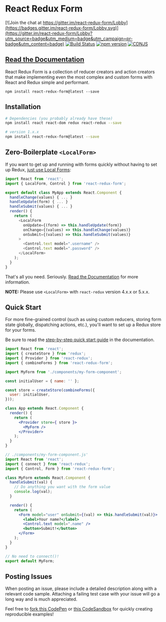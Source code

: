 # React Redux Form

[![Join the chat at https://gitter.im/react-redux-form/Lobby](https://badges.gitter.im/react-redux-form/Lobby.svg)](https://gitter.im/react-redux-form/Lobby?utm_source=badge&utm_medium=badge&utm_campaign=pr-badge&utm_content=badge)
[![Build Status](https://travis-ci.org/davidkpiano/react-redux-form.svg?branch=master)](https://travis-ci.org/davidkpiano/react-redux-form) 
[![npm version](https://badge.fury.io/js/react-redux-form.svg)](https://badge.fury.io/js/react-redux-form)
[![CDNJS](https://img.shields.io/cdnjs/v/react-redux-form.svg)](https://cdnjs.com/libraries/react-redux-form)

## [Read the Documentation](https://davidkpiano.github.io/react-redux-form/docs.html)

React Redux Form is a collection of reducer creators and action creators that make implementing even the most complex and custom forms with React and Redux simple and performant.

`npm install react-redux-form@latest --save`

## Installation

```bash
# Dependencies (you probably already have these)
npm install react react-dom redux react-redux --save

# version 1.x.x
npm install react-redux-form@latest --save
```

## Zero-Boilerplate `<LocalForm>`

If you want to get up and running with forms quickly without having to set up Redux, [just use Local Forms](http://davidkpiano.github.io/react-redux-form/docs/guides/local.html):

```js
import React from 'react';
import { LocalForm, Control } from 'react-redux-form';

export default class MyApp extends React.Component {
  handleChange(values) { ... }
  handleUpdate(form) { ... }
  handleSubmit(values) { ... }
  render() {
    return (
      <LocalForm
        onUpdate={(form) => this.handleUpdate(form)}
        onChange={(values) => this.handleChange(values)}
        onSubmit={(values) => this.handleSubmit(values)}
      >
        <Control.text model=".username" />
        <Control.text model=".password" />
      </LocalForm>
    );
  }
}
```

That's all you need. Seriously. [Read the Documentation](http://davidkpiano.github.io/react-redux-form/docs/guides/local.html) for more information.

**NOTE:** Please use `<LocalForm>` with `react-redux` version 4.x.x or 5.x.x. 

## Quick Start
For more fine-grained control (such as using custom reducers, storing form state globally, dispatching actions, etc.), you'll want to set up a Redux store for your forms.

Be sure to read the [step-by-step quick start guide](http://davidkpiano.github.io/react-redux-form/docs/guides/quickstart.html) in the documentation.

```jsx
import React from 'react';
import { createStore } from 'redux';
import { Provider } from 'react-redux';
import { combineForms } from 'react-redux-form';

import MyForm from './components/my-form-component';

const initialUser = { name: '' };

const store = createStore(combineForms({
  user: initialUser,
}));

class App extends React.Component {
  render() {
    return (
      <Provider store={ store }>
        <MyForm />
      </Provider>
    );
  }
}
```

```jsx
// ./components/my-form-component.js'
import React from 'react';
import { connect } from 'react-redux';
import { Control, Form } from 'react-redux-form';

class MyForm extends React.Component {
  handleSubmit(val) {
    // Do anything you want with the form value
    console.log(val);
  }

  render() {
    return (
      <Form model="user" onSubmit={(val) => this.handleSubmit(val)}>
        <label>Your name?</label>
        <Control.text model=".name" />
        <button>Submit!</button>
      </Form>
    );
  }
}

// No need to connect()!
export default MyForm;
```

## Posting Issues
When posting an issue, please include a detailed description along with a relevant code sample. Attaching a failing test case with your issue will go a long way and is much appreciated.

Feel free to [fork this CodePen](http://codepen.io/davidkpiano/pen/yJwmEa) or [this CodeSandbox](https://codesandbox.io/s/k3jyzwqo53) for quickly creating reproducible examples!
